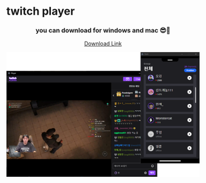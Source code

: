 # twitch player

<div style="text-align:center">

### you can download for windows and mac 😎🎉

[Download Link](https://github.com/keepgo-studio/twitch-player/releases/tag/v1.0.1)

<img style="width:600px" src="docs/hero.png">

</div>
